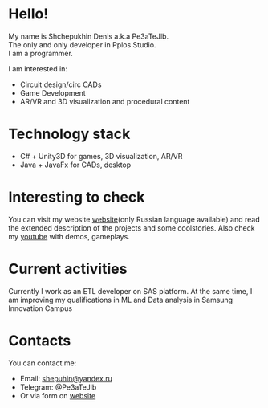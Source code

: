 # Hello!
My name is Shchepukhin Denis a.k.a Pe3aTeJlb.  
The only and only developer in Pplos Studio.  
I am a programmer.

I am interested in:
- Сircuit design/circ CADs
- Game Development 
- AR/VR and 3D visualization and procedural content

# Technology stack
- C# + Unity3D for games, 3D visualization, AR/VR
- Java + JavaFx for CADs, desktop

# Interesting to check
You can visit my website [website](https://sites.google.com/view/pplosstudio)(only Russian language available) and read the extended description of the projects and some coolstories.
Also check my [youtube](https://www.youtube.com/channel/UCJejCS5n7vCwSNBi7wq8VCw) with demos, gameplays.

# Current activities
Currently I work as an ETL developer on SAS platform.
At the same time, I am improving my qualifications in ML and Data analysis in Samsung Innovation Campus

# Contacts
You can contact me:
- Email: shepuhin@yandex.ru
- Telegram: @Pe3aTeJlb
- Or via form on [website](https://sites.google.com/view/pplosstudio)
